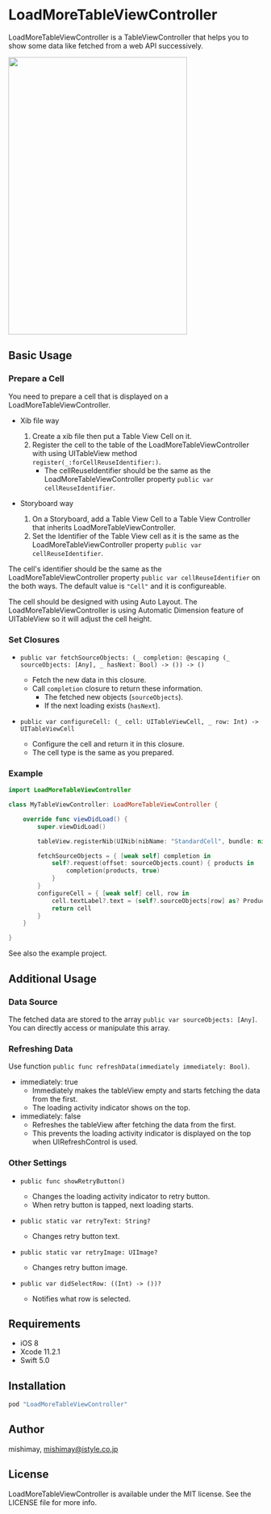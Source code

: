 # LoadMoreTableViewController

LoadMoreTableViewController is a TableViewController that helps you to show some data like fetched from a web API  successively.

<img src="screen.gif" width="354" height="550">

## Basic Usage

### Prepare a Cell

You need to prepare a cell that is displayed on a LoadMoreTableViewController.

- Xib file way

    1. Create a xib file then put a Table View Cell on it.
    1. Register the cell to the table of the LoadMoreTableViewController with using UITableView method `register(_:forCellReuseIdentifier:)`.
        - The cellReuseIdentifier should be the same as the LoadMoreTableViewController property `public var cellReuseIdentifier`.

- Storyboard way

    1. On a Storyboard, add a Table View Cell to a Table View Controller that inherits LoadMoreTableViewController.
    1. Set the Identifier of the Table View cell as it is the same as the LoadMoreTableViewController property `public var cellReuseIdentifier`.

The cell's identifier should be the same as the LoadMoreTableViewController property `public var cellReuseIdentifier` on the both ways.
The default value is `"Cell"` and it is configureable.

The cell should be designed with using Auto Layout.
The LoadMoreTableViewController is using Automatic Dimension feature of UITableView so it will adjust the cell height.

### Set Closures

- `public var fetchSourceObjects: (_ completion: @escaping (_ sourceObjects: [Any], _ hasNext: Bool) -> ()) -> ()`
    - Fetch the new data in this closure.
    - Call `completion` closure to return these information.
        - The fetched new objects (`sourceObjects`).
        - If the next loading exists (`hasNext`).

- `public var configureCell: (_ cell: UITableViewCell, _ row: Int) -> UITableViewCell`
    - Configure the cell and return it in this closure.
    - The cell type is the same as you prepared.

### Example

```swift
import LoadMoreTableViewController

class MyTableViewController: LoadMoreTableViewController {

    override func viewDidLoad() {
        super.viewDidLoad()

        tableView.registerNib(UINib(nibName: "StandardCell", bundle: nil), forCellReuseIdentifier: cellReuseIdentifier)

        fetchSourceObjects = { [weak self] completion in
            self?.request(offset: sourceObjects.count) { products in
                completion(products, true)
            }
        }
        configureCell = { [weak self] cell, row in
            cell.textLabel?.text = (self?.sourceObjects[row] as? Product)?.title
            return cell
        }
    }

}
```

See also the example project.

## Additional Usage

### Data Source

The fetched data are stored to the array `public var sourceObjects: [Any]`.
You can directly access or manipulate this array.

### Refreshing Data

Use function `public func refreshData(immediately immediately: Bool)`.
- immediately: true
    - Immediately makes the tableView empty and starts fetching the data from the first.
    - The loading activity indicator shows on the top.
- immediately: false
    - Refreshes the tableView after fetching the data from the first.
    - This prevents the loading activity indicator is displayed on the top when UIRefreshControl is used.

### Other Settings

- `public func showRetryButton()`
    - Changes the loading activity indicator to retry button.
    - When retry button is tapped, next loading starts.

- `public static var retryText: String?`
    - Changes retry button text.

- `public static var retryImage: UIImage?`
    - Changes retry button image.

- `public var didSelectRow: ((Int) -> ())?`
    - Notifies what row is selected.

## Requirements
- iOS 8
- Xcode 11.2.1
- Swift 5.0

## Installation

```ruby
pod "LoadMoreTableViewController"
```

## Author

mishimay, mishimay@istyle.co.jp

## License

LoadMoreTableViewController is available under the MIT license. See the LICENSE file for more info.
